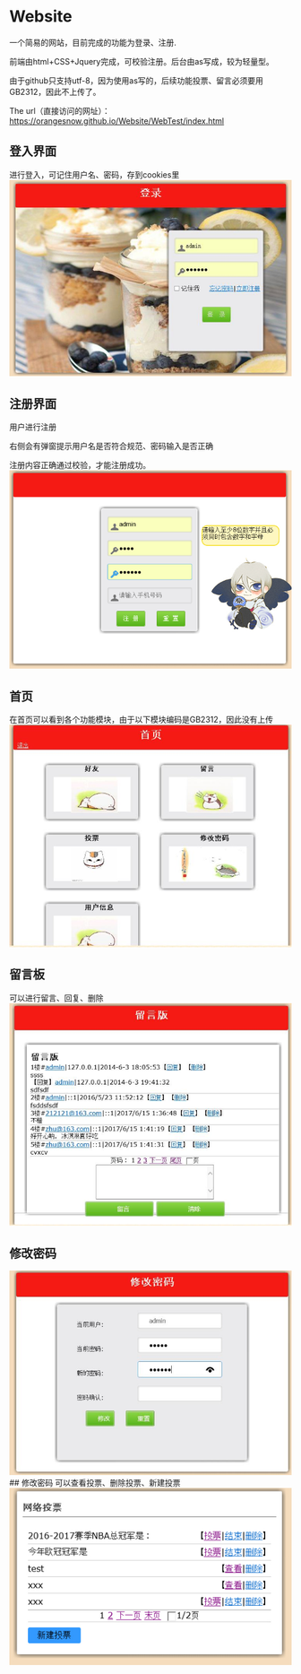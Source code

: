 # Website
一个简易的网站，目前完成的功能为登录、注册.

前端由html+CSS+Jquery完成，可校验注册。后台由as写成，较为轻量型。

由于github只支持utf-8，因为使用as写的，后续功能投票、留言必须要用GB2312，因此不上传了。

The url（直接访问的网址）：https://orangesnow.github.io/Website/WebTest/index.html

## 登入界面
进行登入，可记住用户名、密码，存到cookies里
<img src="img/01.jpg" />
## 注册界面
用户进行注册

右侧会有弹窗提示用户名是否符合规范、密码输入是否正确

注册内容正确通过校验，才能注册成功。
<img src="img/07.jpg" />
## 首页
在首页可以看到各个功能模块，由于以下模块编码是GB2312，因此没有上传
<img src="img/03.jpg" />
## 留言板
可以进行留言、回复、删除
<img src="img/04.jpg" />
## 修改密码
<img src="img/05.jpg" />
## 修改密码
可以查看投票、删除投票、新建投票
<img src="img/06.jpg" />

